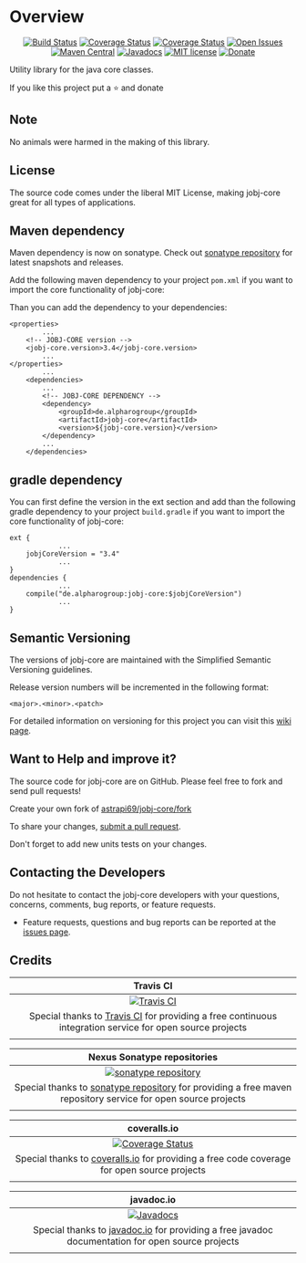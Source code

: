 # Overview

<div align="center">

[![Build Status](https://travis-ci.org/astrapi69/jobj-core.svg?branch=master)](https://travis-ci.org/astrapi69/jobj-core) 
[![Coverage Status](https://coveralls.io/repos/github/astrapi69/jobj-core/badge.svg?branch=master)](https://coveralls.io/github/astrapi69/jobj-core?branch=master) 
[![Coverage Status](https://codecov.io/gh/astrapi69/jobj-core/branch/develop/graph/badge.svg)](https://codecov.io/gh/astrapi69/jobj-core)
[![Open Issues](https://img.shields.io/github/issues/astrapi69/jobj-core.svg?style=flat)](https://github.com/astrapi69/jobj-core/issues) 
[![Maven Central](https://maven-badges.herokuapp.com/maven-central/de.alpharogroup/jobj-core/badge.svg)](https://maven-badges.herokuapp.com/maven-central/de.alpharogroup/jobj-core)
[![Javadocs](http://www.javadoc.io/badge/de.alpharogroup/jobj-core.svg)](http://www.javadoc.io/doc/de.alpharogroup/jobj-core)
[![MIT license](http://img.shields.io/badge/license-MIT-brightgreen.svg?style=flat)](http://opensource.org/licenses/MIT)
[![Donate](https://img.shields.io/badge/donate-❤-ff2244.svg)](https://www.paypal.com/cgi-bin/webscr?cmd=_s-xclick&hosted_button_id=GVBTWLRAZ7HB8)

</div>

Utility library for the java core classes.

If you like this project put a ⭐ and donate

## Note

No animals were harmed in the making of this library.

## License

The source code comes under the liberal MIT License, making jobj-core great for all types of applications.

## Maven dependency

Maven dependency is now on sonatype.
Check out [sonatype repository](https://oss.sonatype.org/index.html#nexus-search;gav~de.alpharogroup~jobj-core~~~) for latest snapshots and releases.

Add the following maven dependency to your project `pom.xml` if you want to import the core functionality of jobj-core:

Than you can add the dependency to your dependencies:

	<properties>
			...
		<!-- JOBJ-CORE version -->
		<jobj-core.version>3.4</jobj-core.version>
			...
	</properties>
			...
		<dependencies>
			...
			<!-- JOBJ-CORE DEPENDENCY -->
			<dependency>
				<groupId>de.alpharogroup</groupId>
				<artifactId>jobj-core</artifactId>
				<version>${jobj-core.version}</version>
			</dependency>
			...
		</dependencies>
			
## gradle dependency

You can first define the version in the ext section and add than the following gradle dependency to your project `build.gradle` if you want to import the core functionality of jobj-core:

```
ext {
			...
    jobjCoreVersion = "3.4"
			...
}
dependencies {
			...
    compile("de.alpharogroup:jobj-core:$jobjCoreVersion")
			...
}
```

## Semantic Versioning

The versions of jobj-core are maintained with the Simplified Semantic Versioning guidelines.

Release version numbers will be incremented in the following format:

`<major>.<minor>.<patch>`

For detailed information on versioning for this project you can visit this [wiki page](https://github.com/lightblueseas/mvn-parent-projects/wiki/Simplified-Semantic-Versioning).

## Want to Help and improve it? ###

The source code for jobj-core are on GitHub. Please feel free to fork and send pull requests!

Create your own fork of [astrapi69/jobj-core/fork](https://github.com/astrapi69/jobj-core/fork)

To share your changes, [submit a pull request](https://github.com/astrapi69/jobj-core/pull/new/develop).

Don't forget to add new units tests on your changes.

## Contacting the Developers

Do not hesitate to contact the jobj-core developers with your questions, concerns, comments, bug reports, or feature requests.
- Feature requests, questions and bug reports can be reported at the [issues page](https://github.com/astrapi69/jobj-core/issues).

## Credits

|**Travis CI**|
|     :---:      |
|[![Travis CI](https://travis-ci.com/images/logos/TravisCI-Full-Color.png)](https://coveralls.io/github/astrapi69/jobj-core?branch=master)|
|Special thanks to [Travis CI](https://travis-ci.org) for providing a free continuous integration service for open source projects|
|     <img width=1000/>     |

|**Nexus Sonatype repositories**|
|     :---:      |
|[![sonatype repository](https://img.shields.io/nexus/r/https/oss.sonatype.org/de.alpharogroup/jobj-core.svg?style=for-the-badge)](https://oss.sonatype.org/index.html#nexus-search;gav~de.alpharogroup~jobj-core~~~)|
|Special thanks to [sonatype repository](https://www.sonatype.com) for providing a free maven repository service for open source projects|
|     <img width=1000/>     |

|**coveralls.io**|
|     :---:      |
|[![Coverage Status](https://coveralls.io/repos/github/astrapi69/jobj-core/badge.svg?branch=master)](https://coveralls.io/github/astrapi69/jobj-core?branch=master)|
|Special thanks to [coveralls.io](https://coveralls.io) for providing a free code coverage for open source projects|
|     <img width=1000/>     |

|**javadoc.io**|
|     :---:      |
|[![Javadocs](http://www.javadoc.io/badge/de.alpharogroup/jobj-core.svg)](http://www.javadoc.io/doc/de.alpharogroup/jobj-core)|
|Special thanks to [javadoc.io](http://www.javadoc.io) for providing a free javadoc documentation for open source projects|
|     <img width=1000/>     |
